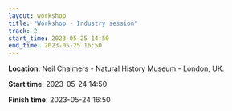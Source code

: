 ```yaml
---
layout: workshop
title: "Workshop - Industry session"
track: 2
start_time: 2023-05-25 14:50
end_time: 2023-05-25 16:50
---
```


**Location**: Neil Chalmers - Natural History Museum - London, UK.

**Start time**: 2023-05-24 14:50

**Finish time**: 2023-05-24 16:50
